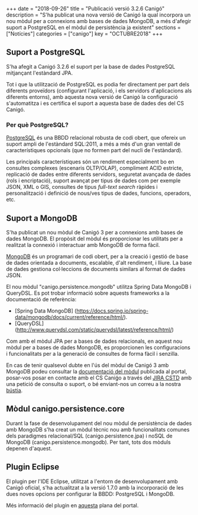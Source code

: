+++
date        = "2018-09-26"
title       = "Publicació versió 3.2.6 Canigó"
description = "S'ha publicat una nova versió de Canigó la qual incorpora un nou mòdul per a connexions amb bases de dades MongoDB, a més d'afegir suport a PostgreSQL en el mòdul de persistència ja existent"
sections    = ["Notícies"]
categories  = ["canigo"]
key         = "OCTUBRE2018"
+++

## Suport a PostgreSQL

S'ha afegit a Canigó 3.2.6 el suport per la base de dades PostgreSQL mitjançant l'estàndard JPA.

Tot i que la utilització de PostgreSQL es podia fer directament per part dels diferents proveïdors (configurant l'aplicació, i els servidors d'aplicacions als diferents entorns), amb aquesta nova versió de Canigó la configuració s'automatitza i es certifica el suport a aquesta base de dades des del CS Canigó.

### Per què PostgreSQL?

[PostgreSQL]((https://www.postgresql.org/)) és una BBDD relacional robusta de codi obert, que ofereix un suport ampli de l'estàndard SQL:2011, a més a més d'un gran ventall de característiques opcionals (que no formen part del nucli de l'estàndard).

Les principals característiques són un rendiment especialment bo en consultes complexes (escenaris OLTP/OLAP), compliment ACID estricte, replicació de dades entre diferents servidors, seguretat avançada de dades (rols i encriptació), suport avançat per tipus de dades com per exemple JSON, XML o GIS, consultes de tipus _full-text search_ ràpides i personalització i definició de nous/ves tipus de dades, funcions, operadors, etc.

## Suport a MongoDB

S'ha publicat un nou mòdul de Canigó 3 per a connexions amb bases de dades MongoDB. El propòsit del mòdul és proporcionar les utilitats per a realitzat la connexió i interactuar amb MongoDB de forma fàcil.

[MongoDB](https://www.mongodb.com/) és un programari de codi obert, per a la creació i gestió de base de dades orientada a documents, escalable, d'alt rendiment, i lliure. La base de dades gestiona col·leccions de documents similars al format de dades JSON.

El nou mòdul "canigo.persistence.mongodb" utilitza Spring Data MongoDB i QueryDSL. Es pot trobar informació sobre aquests frameworks a la documentació de referència:

* [Spring Data MongoDB] (https://docs.spring.io/spring-data/mongodb/docs/current/reference/html/). 
* [QueryDSL] (http://www.querydsl.com/static/querydsl/latest/reference/html/)

Com amb el mòdul JPA per a bases de dades relacionals, en aquest nou mòdul per a bases de dades MongoDB, es proporcionen les configuracions i funcionalitats per a la generació de consultes de forma fàcil i senzilla.

En cas de tenir qualsevol dubte en l'ús del mòdul de Canigó 3 amb MongoDB podeu consultar la [documentació del mòdul](https://canigo.ctti.gencat.cat/canigo-documentacio-versions-3x-core/modul-mongodb) publicada al portal, posar-vos posar en contacte amb el CS Caniǵo a través del [JIRA CSTD](https://cstd.ctti.gencat.cat/jiracstd/CAN) amb una petició de consulta o suport, o bé enviant-nos un correu a la nostra [bústia](mailto:oficina-tecnica.canigo.ctti@gencat.cat).

## Mòdul canigo.persistence.core

Durant la fase de desenvolupament del nou mòdul de persistència de dades amb MongoDB s'ha creat un mòdul tècnic nou amb funcionalitats comunes dels paradigmes relacional/SQL (canigo.persistence.jpa) i noSQL de MongoDB (canigo.persistence.mongodb). Per tant, tots dos mòduls depenen d'aquest.

## Plugin Eclipse

El plugin per l'IDE Eclipse, utilitzat a l'entorn de desenvolupament amb Canigó oficial, s'ha actualitzat a la versió 1.7.0 amb la incorporació de les dues noves opcions per configurar la BBDD: PostgreSQL i MongoDB.

Més informació del plugin en [aquesta](https://canigo.ctti.gencat.cat/canigo-download-related/plugin-canigo/) plana del portal.
